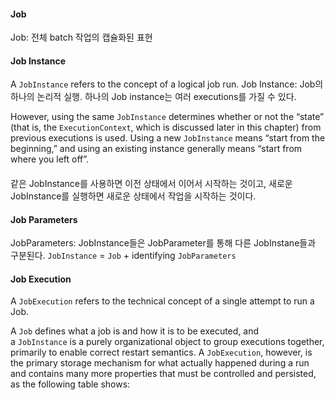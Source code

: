 #### Job
Job: 전체 batch 작업의 캡슐화된 표현

#### Job Instance
A `JobInstance` refers to the concept of a logical job run.
Job Instance: Job의 하나의 논리적 실행. 하나의 Job instance는 여러 executions를 가질 수 있다.

However, using the same `JobInstance` determines whether or not the “state” (that is, the `ExecutionContext`, which is discussed later in this chapter) from previous executions is used. Using a new `JobInstance` means “start from the beginning,” and using an existing instance generally means “start from where you left off”.
#### [](https://docs.spring.io/spring-batch/docs/5.0.4/reference/html/domain.html#jobParameters)

같은 JobInstance를 사용하면 이전 상태에서 이어서 시작하는 것이고, 새로운 JobInstance를 실행하면 새로운 상태에서 작업을 시작하는 것이다.


#### Job Parameters
JobParameters: JobInstance들은 JobParameter를 통해 다른 JobInstane들과 구분된다.
`JobInstance` = `Job` + identifying `JobParameters`

#### Job Execution
A `JobExecution` refers to the technical concept of a single attempt to run a Job.

A `Job` defines what a job is and how it is to be executed, and a `JobInstance` is a purely organizational object to group executions together, primarily to enable correct restart semantics. A `JobExecution`, however, is the primary storage mechanism for what actually happened during a run and contains many more properties that must be controlled and persisted, as the following table shows: